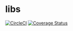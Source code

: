 # libs

[![CircleCI](https://circleci.com/gh/alireza-fassih/libs.svg?style=svg)](https://circleci.com/gh/alireza-fassih/libs)
[![Coverage Status](https://coveralls.io/repos/github/alireza-fassih/libs/badge.svg?branch=master)](https://coveralls.io/github/alireza-fassih/libs?branch=master)
